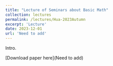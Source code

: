 ```yaml
---
title: "Lecture of Seminars about Basic Math"
collection: lectures
permalink: /lectures/Hua-2023Autumn
excerpt: 'Lecture'
date: 2023-12-01
url: 'Need to add'
---
```


Intro.

[Download paper here](Need to add)
